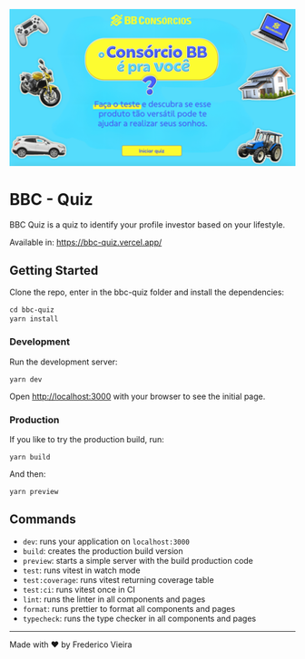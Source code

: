 <p align="center">
  <img src=".github/assets/bbc-quiz.png" alt="BBC Quiz screenshot" />
</p>

# BBC - Quiz

BBC Quiz is a quiz to identify your profile investor based on your lifestyle.

Available in: https://bbc-quiz.vercel.app/

## Getting Started

Clone the repo, enter in the bbc-quiz folder and install the dependencies:

```
cd bbc-quiz
yarn install
```

### Development

Run the development server:

```
yarn dev
```

Open [http://localhost:3000](http://localhost:3000) with your browser to see the initial page.

### Production

If you like to try the production build, run:

```
yarn build
```

And then:

```
yarn preview
```

## Commands

- `dev`: runs your application on `localhost:3000`
- `build`: creates the production build version
- `preview`: starts a simple server with the build production code
- `test`: runs vitest in watch mode
- `test:coverage`: runs vitest returning coverage table
- `test:ci`: runs vitest once in CI
- `lint`: runs the linter in all components and pages
- `format`: runs prettier to format all components and pages
- `typecheck`: runs the type checker in all components and pages

---

Made with ♥️ by Frederico Vieira
